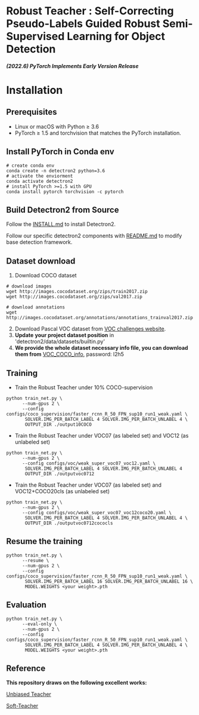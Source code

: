 # Robust Teacher : Self-Correcting Pseudo-Labels Guided Robust Semi-Supervised Learning for Object Detection

#### *(2022.6) PyTorch Implements Early Version Release*


# Installation

## Prerequisites

- Linux or macOS with Python ≥ 3.6
- PyTorch ≥ 1.5 and torchvision that matches the PyTorch installation.

## Install PyTorch in Conda env

```shell
# create conda env
conda create -n detectron2 python=3.6
# activate the enviorment
conda activate detectron2
# install PyTorch >=1.5 with GPU
conda install pytorch torchvision -c pytorch
```



## Build Detectron2 from Source

Follow the [INSTALL.md](https://github.com/facebookresearch/detectron2/blob/master/INSTALL.md) to install Detectron2.

Follow our specific detectron2 components with [README.md](https://github.com/Complicateddd/RobustT/blob/master/detectron2/README.md) to modify base detection framework.



## Dataset download

1. Download COCO dataset

```shell
# download images
wget http://images.cocodataset.org/zips/train2017.zip
wget http://images.cocodataset.org/zips/val2017.zip

# download annotations
wget http://images.cocodataset.org/annotations/annotations_trainval2017.zip
```

2. Download Pascal VOC dataset from [VOC challenges website](http://host.robots.ox.ac.uk:8080/pascal/VOC/).
2. **Update** **your project dataset position** in 'detectron2/data/datasets/builtin.py'
2. **We provide the whole dataset necessary info file, you can download them from**  [VOC_COCO_info](https://pan.baidu.com/s/1jyeyErlD2s314NVh7amllw), password: l2h5



## Training

- Train the Robust Teacher under 10% COCO-supervision

```shell
python train_net.py \
      --num-gpus 2 \
      --config configs/coco_supervision/faster_rcnn_R_50_FPN_sup10_run1_weak.yaml \
       SOLVER.IMG_PER_BATCH_LABEL 4 SOLVER.IMG_PER_BATCH_UNLABEL 4 \
       OUTPUT_DIR ./output10COCO
```

- Train the Robust Teacher under VOC07 (as labeled set) and VOC12 (as unlabeled set)

```shell
python train_net.py \
      --num-gpus 2 \
      --config configs/voc/weak_super_voc07_voc12.yaml \
       SOLVER.IMG_PER_BATCH_LABEL 4 SOLVER.IMG_PER_BATCH_UNLABEL 4
       OUTPUT_DIR ./outputvoc0712
```

- Train the Robust Teacher under VOC07 (as labeled set) and VOC12+COCO20cls (as unlabeled set)

```shell
python train_net.py \
      --num-gpus 2 \
      --config configs/voc/weak_super_voc07_voc12coco20.yaml \
       SOLVER.IMG_PER_BATCH_LABEL 4 SOLVER.IMG_PER_BATCH_UNLABEL 4 \
       OUTPUT_DIR ./outputvoc0712cococls
```

## Resume the training

```shell
python train_net.py \
      --resume \
      --num-gpus 2 \
      --config configs/coco_supervision/faster_rcnn_R_50_FPN_sup10_run1_weak.yaml \
       SOLVER.IMG_PER_BATCH_LABEL 16 SOLVER.IMG_PER_BATCH_UNLABEL 16 \
       MODEL.WEIGHTS <your weight>.pth
```

## Evaluation

```shell
python train_net.py \
      --eval-only \
      --num-gpus 2 \
      --config configs/coco_supervision/faster_rcnn_R_50_FPN_sup10_run1_weak.yaml \
       SOLVER.IMG_PER_BATCH_LABEL 4 SOLVER.IMG_PER_BATCH_UNLABEL 4 \
       MODEL.WEIGHTS <your weight>.pth
```



## Reference

**This repository draws on the following excellent works:**

[Unbiased Teacher](https://github.com/facebookresearch/unbiased-teacher)

[Soft-Teacher](https://github.com/microsoft/SoftTeacher)

